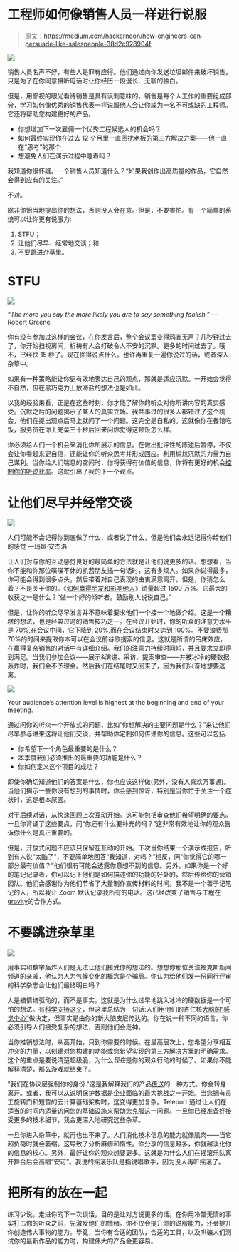 # 工程师如何像销售人员一样进行说服

> 原文：<https://medium.com/hackernoon/how-engineers-can-persuade-like-salespeople-38d2c928904f>

![](img/b38286d8dd27c4d1083c130e0be11d0e.png)

销售人员名声不好，有些人是罪有应得。他们通过向你发送垃圾邮件来破坏销售，只是为了在你同意接听电话时让你经历一段漫长、无聊的独白。

但是，用鄙视的眼光看待销售是具有讽刺意味的。销售是每个人工作的重要组成部分，学习如何像优秀的销售代表一样说服他人会让你成为一名不可或缺的工程师。它还将帮助您构建更好的产品。

*   你想增加下一次雇佣一个优秀工程候选人的机会吗？
*   如何最终实现你在过去 12 个月里一直困扰老板的第三方解决方案——他一直在“思考”的那个
*   想避免人们在演示过程中睡着吗？

我知道你很怀疑。一个销售人员知道什么？“如果我创作出高质量的作品，它自然会得到应有的关注。”

不对。

除非你恰当地提出你的想法，否则没人会在意。但是，不要害怕。有一个简单的系统可以让你更有说服力:

1.  STFU；
2.  让他们尽早、经常地交谈；和
3.  不要跳进杂草里。

# **STFU**

![](img/944a3528021d5c5fb7ca6bd70cb30f26.png)

*“The more you say the more likely you are to say something foolish.”* — Robert Greene

你有没有参加过这样的会议，在你发言后，整个会议室变得鸦雀无声？几秒钟过去了，你开始扫视房间，祈祷有人会打破令人不安的沉默。更多的时间过去了。哦不，已经快 15 秒了。现在你得说点什么。也许再重复一遍你说过的话，或者深入杂草中。

如果有一种策略能让你更有效地表达自己的观点，那就是适应沉默。一开始会觉得不自然，但在黑巧克力上放海盐的想法也是如此。

以我的经验来看，正是在这些时刻，你才能了解你的听众对你所讲内容的真实感受。沉默之后的问题揭示了某人的真实立场。我共事过的很多人都错过了这个机会，他们在提出观点后马上就问了一个问题。这完全是自私的。这就像你在餐馆吃饭，服务员在你上完菜三十秒后回来问你觉得这顿饭怎么样。

你必须给人们一个机会来消化你所展示的信息。在做出批评性的陈述后暂停，不仅会让你看起来更自信，还能让你的听众思考并形成回应。利用尴尬沉默的力量为自己谋利。当你给人们喘息的空间时，你将获得有价值的信息，你将有更好的机会[控制你的听说比率](https://blog.hubspot.com/sales/best-sales-calls-25537-calls)。这就引出了我的下一个观点。

# **让他们尽早并经常交谈**

![](img/fd7f971c8d67530dabf2e24592474f8e.png)

人们可能不会记得你到底做了什么，或者说了什么，但是他们会永远记得你给他们的感觉 —玛娅·安杰洛

让人们对与你的互动感觉良好的最简单的方法就是让他们说更多的话。想想看，当你不能和你那位喋喋不休的凯茜朋友插一句话时，这有多烦人。如果*你*说得最多，你可能会得到很多点头，然后带着对自己表现的由衷满意离开。但是，你猜怎么着？不是关于你的。《[如何赢得朋友和影响他人](https://www.amazon.com/How-Win-Friends-Influence-People/dp/0671027034)》销量超过 1500 万张。它最大的收获之一是什么？“做一个好的倾听者。鼓励别人说说自己。”

但是，让你的听众尽早发言并不意味着要求他们一个接一个地做介绍。这是一个糟糕的想法，也是经典过时的销售技巧之一。在会议开始时，你的听众的注意力水平是 70%,在会议中间，它下降到 20%,而在会议结束时又达到 100%。不要浪费那 70%的时间来提取你本可以在会议前谷歌搜索的信息。这就是所谓的吊床效应，在赢得复杂销售的[对话](https://www.amazon.com/Conversations-That-Complex-Sale-Opportunities-ebook/dp/B004H4XL7Y)中有详细介绍。我们的注意力持续时间短，并且要求立即得到满足。当我们参加会议——展示&演讲、采访、提案审查——并被冰冷的硬数据轰炸时，我们会不予理会。然后我们在结尾时又回来了，因为我们兴奋地想要逃离。

![](img/29ef8a39146eda0af7e4ee648ebe5420.png)

Your audience’s attention level is highest at the beginning and end of your meeting.

通过问你的听众一个开放式的问题，比如“你想解决的主要问题是什么？”来让他们尽早参与进来这将让他们交谈，并帮助你定制如何传递你的信息。这些可以包括:

*   你希望下一个角色最重要的是什么？
*   本季度我们必须推出的最重要的功能是什么？
*   你如何定义这个项目的成功？

即使你确切知道他们的答案是什么，你也应该这样做(另外，没有人喜欢万事通)。当他们揭示一些你没有想到的事情时，你会感到惊讶，特别是当你忙于关注一个症状时，这是根本原因。

对于后续对话，从快速回顾上次互动开始。这可能包括审查他们希望明确的要点。一旦你背诵了这些要点，问“你还有什么要补充的吗？”这非常有效地让你的观众告诉你什么是真正重要的。

但是，开放式问题不应该只保留在互动的开始。下次当你结束一个演示或报告，听到有人说“太酷了”，不要简单地回答“我知道，对吗？”相反，问“你觉得它的哪一部分最有价值？”他们很有可能会透露你意想不到的信息。另外，如果你是一个好的笔记记录者，你可以记下他们是如何描述你的功能的好处的，然后传给你的营销团队。他们会感谢你为他们节省了大量制作宣传材料的时间。我不是一个善于记笔记的人，所以我让 Zoom 默认记录我所有的电话。这已经改变了销售与工程在[gravity](https://gravitational.com)的合作方式。

# **不要跳进杂草里**

![](img/621652d64c6841ee3c969f42c7046ae9.png)

用事实和数字轰炸人们是无法让他们接受你的想法的。想想你那位关注福克斯新闻频道的亲戚，他认为人为气候变化的概念是个骗局。你认为给他们发一份同行评审的科学杂志会让他们最终明白吗？

人是被情绪驱动的，而不是事实。这就是为什么过早地跳入冰冷的硬数据是一个可怕的想法。有[科学支持这个](https://www.psychologytoday.com/us/blog/the-divided-mind/201207/logic-and-emotion)，但这里总结为一句话:人们用他们的杏仁核[大脑的“感觉中心”](https://www.neurologytimes.com/blog/how-brain-processes-emotions)做决定，但事实是由你的新大脑皮层传达的。你在说一种不同的语言。你必须引导人们接受复杂的想法，否则他们会走神。

当你推销想法时，从高开始，只到你需要的时候。在最高层次上，您希望分享相互冲突的力量，以创建对您构建的功能或您希望实现的第三方解决方案的明确需求。这个的重点是要说清楚超级脆，为什么*现在*是你的观众行动的时候了。如果你不能解释清楚，那么游戏就结束了。

"我们在协议层强制你的身份."这是我解释我们的产品[传送](https://gravitational.com/teleport)的一种方式。你会转身离开。或者，我可以从说明保护数据是企业面临的最大挑战之一开始。当您拥有员工旋转门和短暂的云计算基础架构时，这变得更加复杂。Teleport 通过让人们在适当的时间内适量访问您的基础设施来帮助您克服这一问题。一旦你已经准备好接受更多的技术细节，我会更深入地研究这些杂草。

一旦你进入杂草中，就再也出不来了。人们消化技术信息的能力就像肌肉——当它超负荷时就会萎缩。这导致了分析麻痹和惰性。你分享的信息越多，你就越淡化你的信息的核心。另外，最好让你的观众想要更多。这就是为什么人们在摇滚乐队离开舞台后会高唱“安可”。我说的摇滚乐队是指说唱歌手，因为没人再听摇滚了。

# **把所有的放在一起**

练习少说。走进你的下一次谈话，目的是让对方说更多的话。在你用冷酷无情的事实打击你的听众之前，先激发他们的情绪。你不仅会提升你的说服能力，还会提升你创造伟大事物的能力。毕竟，当你有合适的团队，合适的工具，以及哄骗人们测试你的最新作品的能力时，构建伟大的产品会更容易。